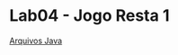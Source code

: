 # Lab04 - Jogo Resta 1

[Arquivos Java](https://github.com/Alv3sDaniel/MC322/tree/main/lab04/src/pt/c02oo/s03relacionamento/s04restaum)
